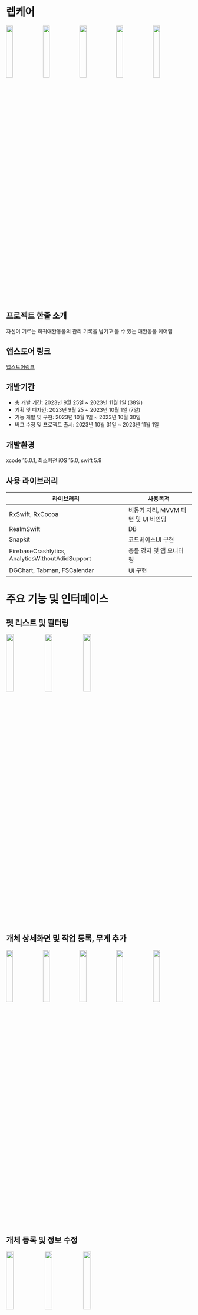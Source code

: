 # 렙케어

<p width="100%">
  <img src ="https://github.com/Kim-Junhwan/RepCare/assets/58679737/fc9e7bb0-2e7b-4b6b-8ec4-e3bd6cf4fbc1" width="19%">
  <img src ="https://github.com/Kim-Junhwan/RepCare/assets/58679737/8c212999-5f27-4cdd-8f39-f9fa2614907a" width="19%">
  <img src ="https://github.com/Kim-Junhwan/RepCare/assets/58679737/a89ecd2d-afbd-4f20-8ec9-429cb7b1b245" width="19%">
  <img src ="https://github.com/Kim-Junhwan/RepCare/assets/58679737/c819f3aa-e724-4011-a127-39f366681f75" width="19%">
  <img src ="https://github.com/Kim-Junhwan/RepCare/assets/58679737/3d563cab-b056-47ea-bddd-c4baa5c2ea33" width="19%">
</p>

## 프로젝트 한줄 소개
자신이 기르는 희귀애완동물의 관리 기록을 남기고 볼 수 있는 애완동물 케어앱

## 앱스토어 링크

<a href="https://apps.apple.com/kr/app/%EB%A0%99%EC%BC%80%EC%96%B4/id6470812043">앱스토어링크</a>

## 개발기간
- 총 개발 기간: 2023년 9월 25일 ~ 2023년 11월 1일 (38일)
- 기획 및 디자인: 2023년 9월 25 ~ 2023년 10월 1일 (7일)
- 기능 개발 및 구현: 2023년 10월 1일 ~ 2023년 10월 30일
- 버그 수정 및 프로젝트 출시: 2023년 10월 31일 ~ 2023년 11월 1일

## 개발환경
xcode 15.0.1, 최소버전 iOS 15.0, swift 5.9 

## 사용 라이브러리

|라이브러리|사용목적|
|------|---|
|RxSwift, RxCocoa|비동기 처리, MVVM 패턴 및 UI 바인딩|
|RealmSwift|DB|
|Snapkit| 코드베이스UI 구현|
|FirebaseCrashlytics, AnalyticsWithoutAdidSupport|충돌 감지 및 앱 모니터링|
|DGChart, Tabman, FSCalendar|UI 구현|

# 주요 기능 및 인터페이스

## 펫 리스트 및 필터링
<p width="100%">
  <img src ="https://github.com/Kim-Junhwan/RepCare/assets/58679737/ce6d0d93-26fe-41df-8095-9bd12816b3e9" width="20%">
  <img src ="https://github.com/Kim-Junhwan/RepCare/assets/58679737/cd7770d8-368d-4673-a8d4-52600e272062" width="20%">
  <img src ="https://github.com/Kim-Junhwan/RepCare/assets/58679737/57e0b605-0461-477d-83ea-abccb87a64ec" width="20%">
</p>

## 개체 상세화면 및 작업 등록, 무게 추가
<p width="100%">
  <img src ="https://github.com/Kim-Junhwan/RepCare/assets/58679737/9341288d-8839-404c-9c45-af91daa8a23f" width="19%">
  <img src ="https://github.com/Kim-Junhwan/RepCare/assets/58679737/f223646d-b532-40b4-87d1-2e5565442d40" width="19%">
  <img src ="https://github.com/Kim-Junhwan/RepCare/assets/58679737/274ce93f-4d45-4490-bc1d-44e6fef7bd02" width="19%">
  <img src ="https://github.com/Kim-Junhwan/RepCare/assets/58679737/e90cb4ac-c957-470e-bd8f-aca7fb6cfbbf" width="19%">
  <img src ="https://github.com/Kim-Junhwan/RepCare/assets/58679737/84d1c167-e5e0-4fcd-9bdb-b28b1e709528" width="19%">
</p>

## 개체 등록 및 정보 수정
<p width="100%">

<img src ="https://github.com/Kim-Junhwan/RepCare/assets/58679737/61618aa9-34d2-49d3-843b-96b931f8c972" width="20%">
<img src ="https://github.com/Kim-Junhwan/RepCare/assets/58679737/0826ce9f-e656-4e86-9f08-c3503ab82f09" width="20%">
  <img src ="https://github.com/Kim-Junhwan/RepCare/assets/58679737/cc64af4f-102b-439d-bb4d-fa13b5704b9e" width="20%">
</p>
